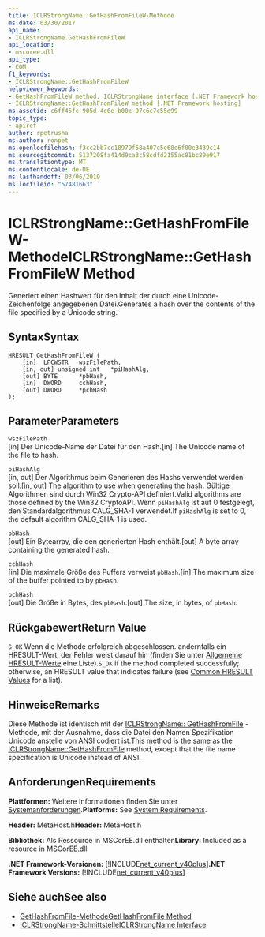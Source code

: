 ```yaml
---
title: ICLRStrongName::GetHashFromFileW-Methode
ms.date: 03/30/2017
api_name:
- ICLRStrongName.GetHashFromFileW
api_location:
- mscoree.dll
api_type:
- COM
f1_keywords:
- ICLRStrongName::GetHashFromFileW
helpviewer_keywords:
- GetHashFromFileW method, ICLRStrongName interface [.NET Framework hosting]
- ICLRStrongName::GetHashFromFileW method [.NET Framework hosting]
ms.assetid: c6ff45fc-905d-4c6e-b00c-97c6c7c55d99
topic_type:
- apiref
author: rpetrusha
ms.author: ronpet
ms.openlocfilehash: f3cc2bb7cc18979f58a407e5e68e6f00e3439c14
ms.sourcegitcommit: 5137208fa414d9ca3c58cdfd2155ac81bc89e917
ms.translationtype: MT
ms.contentlocale: de-DE
ms.lasthandoff: 03/06/2019
ms.locfileid: "57481663"
---
```

# <a name="iclrstrongnamegethashfromfilew-method"></a><span data-ttu-id="83f20-102">ICLRStrongName::GetHashFromFileW-Methode</span><span class="sxs-lookup"><span data-stu-id="83f20-102">ICLRStrongName::GetHashFromFileW Method</span></span>
<span data-ttu-id="83f20-103">Generiert einen Hashwert für den Inhalt der durch eine Unicode-Zeichenfolge angegebenen Datei.</span><span class="sxs-lookup"><span data-stu-id="83f20-103">Generates a hash over the contents of the file specified by a Unicode string.</span></span>  
  
## <a name="syntax"></a><span data-ttu-id="83f20-104">Syntax</span><span class="sxs-lookup"><span data-stu-id="83f20-104">Syntax</span></span>  
  
```  
HRESULT GetHashFromFileW (   
    [in]  LPCWSTR   wszFilePath,  
    [in, out] unsigned int   *piHashAlg,  
    [out] BYTE      *pbHash,  
    [in]  DWORD     cchHash,  
    [out] DWORD     *pchHash  
);   
```  
  
## <a name="parameters"></a><span data-ttu-id="83f20-105">Parameter</span><span class="sxs-lookup"><span data-stu-id="83f20-105">Parameters</span></span>  
 `wszFilePath`  
 <span data-ttu-id="83f20-106">[in] Der Unicode-Name der Datei für den Hash.</span><span class="sxs-lookup"><span data-stu-id="83f20-106">[in] The Unicode name of the file to hash.</span></span>  
  
 `piHashAlg`  
 <span data-ttu-id="83f20-107">[in, out] Der Algorithmus beim Generieren des Hashs verwendet werden soll.</span><span class="sxs-lookup"><span data-stu-id="83f20-107">[in, out] The algorithm to use when generating the hash.</span></span> <span data-ttu-id="83f20-108">Gültige Algorithmen sind durch Win32 Crypto-API definiert.</span><span class="sxs-lookup"><span data-stu-id="83f20-108">Valid algorithms are those defined by the Win32 CryptoAPI.</span></span> <span data-ttu-id="83f20-109">Wenn `piHashAlg` ist auf 0 festgelegt, den Standardalgorithmus CALG_SHA-1 verwendet.</span><span class="sxs-lookup"><span data-stu-id="83f20-109">If `piHashAlg` is set to 0, the default algorithm CALG_SHA-1 is used.</span></span>  
  
 `pbHash`  
 <span data-ttu-id="83f20-110">[out] Ein Bytearray, die den generierten Hash enthält.</span><span class="sxs-lookup"><span data-stu-id="83f20-110">[out] A byte array containing the generated hash.</span></span>  
  
 `cchHash`  
 <span data-ttu-id="83f20-111">[in] Die maximale Größe des Puffers verweist `pbHash`.</span><span class="sxs-lookup"><span data-stu-id="83f20-111">[in] The maximum size of the buffer pointed to by `pbHash`.</span></span>  
  
 `pchHash`  
 <span data-ttu-id="83f20-112">[out] Die Größe in Bytes, des `pbHash`.</span><span class="sxs-lookup"><span data-stu-id="83f20-112">[out] The size, in bytes, of `pbHash`.</span></span>  
  
## <a name="return-value"></a><span data-ttu-id="83f20-113">Rückgabewert</span><span class="sxs-lookup"><span data-stu-id="83f20-113">Return Value</span></span>  
 <span data-ttu-id="83f20-114">`S_OK` Wenn die Methode erfolgreich abgeschlossen. andernfalls ein HRESULT-Wert, der Fehler weist darauf hin (finden Sie unter [Allgemeine HRESULT-Werte](https://go.microsoft.com/fwlink/?LinkId=213878) eine Liste).</span><span class="sxs-lookup"><span data-stu-id="83f20-114">`S_OK` if the method completed successfully; otherwise, an HRESULT value that indicates failure (see [Common HRESULT Values](https://go.microsoft.com/fwlink/?LinkId=213878) for a list).</span></span>  
  
## <a name="remarks"></a><span data-ttu-id="83f20-115">Hinweise</span><span class="sxs-lookup"><span data-stu-id="83f20-115">Remarks</span></span>  
 <span data-ttu-id="83f20-116">Diese Methode ist identisch mit der [ICLRStrongName:: GetHashFromFile](../../../../docs/framework/unmanaged-api/hosting/iclrstrongname-gethashfromfile-method.md) -Methode, mit der Ausnahme, dass die Datei den Namen Spezifikation Unicode anstelle von ANSI codiert ist.</span><span class="sxs-lookup"><span data-stu-id="83f20-116">This method is the same as the [ICLRStrongName::GetHashFromFile](../../../../docs/framework/unmanaged-api/hosting/iclrstrongname-gethashfromfile-method.md) method, except that the file name specification is Unicode instead of ANSI.</span></span>  
  
## <a name="requirements"></a><span data-ttu-id="83f20-117">Anforderungen</span><span class="sxs-lookup"><span data-stu-id="83f20-117">Requirements</span></span>  
 <span data-ttu-id="83f20-118">**Plattformen:** Weitere Informationen finden Sie unter [Systemanforderungen](../../../../docs/framework/get-started/system-requirements.md).</span><span class="sxs-lookup"><span data-stu-id="83f20-118">**Platforms:** See [System Requirements](../../../../docs/framework/get-started/system-requirements.md).</span></span>  
  
 <span data-ttu-id="83f20-119">**Header:** MetaHost.h</span><span class="sxs-lookup"><span data-stu-id="83f20-119">**Header:** MetaHost.h</span></span>  
  
 <span data-ttu-id="83f20-120">**Bibliothek:** Als Ressource in MSCorEE.dll enthalten</span><span class="sxs-lookup"><span data-stu-id="83f20-120">**Library:** Included as a resource in MSCorEE.dll</span></span>  
  
 <span data-ttu-id="83f20-121">**.NET Framework-Versionen:** [!INCLUDE[net_current_v40plus](../../../../includes/net-current-v40plus-md.md)]</span><span class="sxs-lookup"><span data-stu-id="83f20-121">**.NET Framework Versions:** [!INCLUDE[net_current_v40plus](../../../../includes/net-current-v40plus-md.md)]</span></span>  
  
## <a name="see-also"></a><span data-ttu-id="83f20-122">Siehe auch</span><span class="sxs-lookup"><span data-stu-id="83f20-122">See also</span></span>
- [<span data-ttu-id="83f20-123">GetHashFromFile-Methode</span><span class="sxs-lookup"><span data-stu-id="83f20-123">GetHashFromFile Method</span></span>](../../../../docs/framework/unmanaged-api/hosting/iclrstrongname-gethashfromfile-method.md)
- [<span data-ttu-id="83f20-124">ICLRStrongName-Schnittstelle</span><span class="sxs-lookup"><span data-stu-id="83f20-124">ICLRStrongName Interface</span></span>](../../../../docs/framework/unmanaged-api/hosting/iclrstrongname-interface.md)
